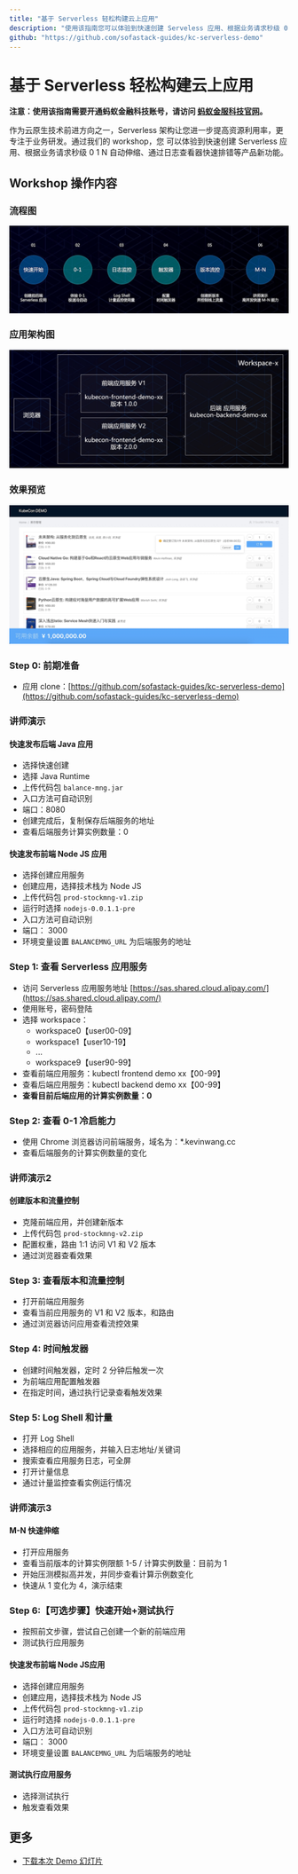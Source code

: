 ```yaml
---
title: "基于 Serverless 轻松构建云上应用"
description: "使用该指南您可以体验到快速创建 Serveless 应用、根据业务请求秒级 0 1 N 自动伸缩、通过日志查看器快速排错、按时间触发应用等产品新功能。"
github: "https://github.com/sofastack-guides/kc-serverless-demo"
---
```

# 基于 Serverless 轻松构建云上应用

**注意：使用该指南需要开通蚂蚁金融科技账号，请访问 [蚂蚁金服科技官网](https://tech.antfin.com/)。**

作为云原生技术前进方向之一，Serverless 架构让您进一步提高资源利用率，更专注于业务研发。通过我们的 workshop，您
可以体验到快速创建 Serverless 应用、根据业务请求秒级 0 1 N 自动伸缩、通过日志查看器快速排错等产品新功能。

## Workshop 操作内容

### 流程图

![pic](kc-sas.jpg)

### 应用架构图

![pic](arch.jpg)

### 效果预览

![pic](preview-sas.png)

<a name="fxwGD"></a>

### Step 0: 前期准备

- 应用 clone：[https://github.com/sofastack-guides/kc-serverless-demo](https://github.com/sofastack-guides/kc-serverless-demo)

<a name="Wat0u"></a>

### 讲师演示

<a name="QrSTV"></a>

#### 快速发布后端 Java 应用

- 选择快速创建
- 选择 Java Runtime
- 上传代码包 `balance-mng.jar`
- 入口方法可自动识别
- 端口：8080
- 创建完成后，复制保存后端服务的地址
- 查看后端服务计算实例数量：0
  <a name="WGOZU"></a>

#### 快速发布前端 Node JS 应用

- 选择创建应用服务
- 创建应用，选择技术栈为 Node JS
- 上传代码包 `prod-stockmng-v1.zip`
- 运行时选择 `nodejs-0.0.1.1-pre`
- 入口方法可自动识别
- 端口： 3000
- 环境变量设置 `BALANCEMNG_URL` 为后端服务的地址

<a name="75JiI"></a>

### Step 1: 查看 Serverless 应用服务

- 访问 Serverless 应用服务地址 [https://sas.shared.cloud.alipay.com/](https://sas.shared.cloud.alipay.com/)
- 使用账号，密码登陆
- 选择 workspace：
  - workspace0【user00-09】
  - workspace1【user10-19】
  - ...
  - workspace9【user90-99】
- 查看前端应用服务：kubectl frontend demo xx【00-99】
- 查看后端应用服务：kubectl backend demo xx【00-99】
- **查看目前后端应用的计算实例数量：0**

<a name="scmLZ"></a>

### Step 2: 查看 0-1 冷启能力

- 使用 Chrome 浏览器访问前端服务，域名为：*.kevinwang.cc
- 查看后端服务的计算实例数量的变化

<a name="epfI5"></a>

### 讲师演示2

<a name="liSO7"></a>

#### 创建版本和流量控制

- 克隆前端应用，并创建新版本
- 上传代码包 `prod-stockmng-v2.zip`
- 配置权重，路由 1:1 访问 V1 和 V2 版本
- 通过浏览器查看效果

<a name="713LS"></a>

### Step 3: 查看版本和流量控制

- 打开前端应用服务
- 查看当前应用服务的 V1 和 V2 版本，和路由
- 通过浏览器访问应用查看流控效果

<a name="VQrsn"></a>

### Step 4: 时间触发器

- 创建时间触发器，定时 2 分钟后触发一次
- 为前端应用配置触发器
- 在指定时间，通过执行记录查看触发效果
  <a name="Ekbs7"></a>

### [](https://github.com/sofastack-guides/kc-serverless-demo#step-2-%E6%9F%A5%E7%9C%8B-0-1-%E5%86%B7%E5%90%AF%E8%83%BD%E5%8A%9B)

<a name="4iW0b"></a>

### Step 5: Log Shell 和计量

- 打开 Log Shell
- 选择相应的应用服务，并输入日志地址/关键词
- 搜索查看应用服务日志，可全屏
- 打开计量信息
- 通过计量监控查看实例运行情况

<a name="KESa0"></a>

### 讲师演示3

<a name="BdZ6q"></a>

#### M-N 快速伸缩

- 打开应用服务
- 查看当前版本的计算实例限额 1-5 / 计算实例数量：目前为 1
- 开始压测模拟高并发，并同步查看计算示例数变化
- 快速从 1 变化为 4，演示结束

### Step 6:【可选步骤】快速开始+测试执行

- 按照前文步骤，尝试自己创建一个新的前端应用
- 测试执行应用服务

#### 快速发布前端 Node JS应用

- 选择创建应用服务
- 创建应用，选择技术栈为 Node JS
- 上传代码包 `prod-stockmng-v1.zip`
- 运行时选择 `nodejs-0.0.1.1-pre`
- 入口方法可自动识别
- 端口： 3000
- 环境变量设置 `BALANCEMNG_URL` 为后端服务的地址

#### 测试执行应用服务

- 选择测试执行
- 触发查看效果

## 更多

- [下载本次 Demo 幻灯片](https://gw.alipayobjects.com/os/basement_prod/ce277119-020a-4f59-926d-2331ab7c805b.pdf)
